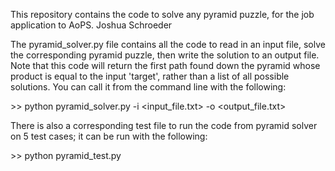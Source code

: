 This repository contains the code to solve any pyramid puzzle, for the job application to AoPS.
Joshua Schroeder

The pyramid_solver.py file contains all the code to read in an input file, solve the corresponding pyramid puzzle, then write the solution to an output file. Note that this code will return the first path found down the pyramid whose product is equal to the input 'target', rather than a list of all possible solutions. You can call it from the command line with the following:

\>\> python pyramid_solver.py -i <input_file.txt> -o <output_file.txt>

There is also a corresponding test file to run the code from pyramid solver on 5 test cases; it can be run with the following:

\>\> python pyramid_test.py
